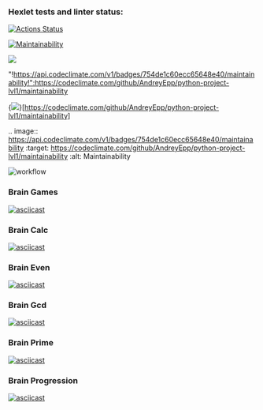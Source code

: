 ### Hexlet tests and linter status:
[![Actions Status](https://github.com/AndreyEpp/python-project-lvl1/workflows/hexlet-check/badge.svg)](https://github.com/AndreyEpp/python-project-lvl1/actions)

[![Maintainability](https://api.codeclimate.com/v1/badges/754de1c60ecc65648e40/maintainability)](https://codeclimate.com/github/AndreyEpp/python-project-lvl1/maintainability)

<a href="https://codeclimate.com/github/AndreyEpp/python-project-lvl1/maintainability"><img src="https://api.codeclimate.com/v1/badges/754de1c60ecc65648e40/maintainability" /></a>

"!https://api.codeclimate.com/v1/badges/754de1c60ecc65648e40/maintainability!":https://codeclimate.com/github/AndreyEpp/python-project-lvl1/maintainability

{<img src="https://api.codeclimate.com/v1/badges/754de1c60ecc65648e40/maintainability" />}[https://codeclimate.com/github/AndreyEpp/python-project-lvl1/maintainability]

.. image:: https://api.codeclimate.com/v1/badges/754de1c60ecc65648e40/maintainability
   :target: https://codeclimate.com/github/AndreyEpp/python-project-lvl1/maintainability
   :alt: Maintainability

![workflow](https://github.com/AndreyEpp/python-project-lvl1/actions/workflows/linter-check.yml/badge.svg)


### Brain Games
[![asciicast](https://asciinema.org/a/YrUgRnLQUXmSkEsbUq2uddiRc.svg)](https://asciinema.org/a/YrUgRnLQUXmSkEsbUq2uddiRc)

### Brain Calc
[![asciicast](https://asciinema.org/a/A90Jr2WKTTWGlSeoxfcR8dfy1.svg)](https://asciinema.org/a/A90Jr2WKTTWGlSeoxfcR8dfy1)

### Brain Even
[![asciicast](https://asciinema.org/a/NFIuzq10OYWhRRiOOQKx5qag4.svg)](https://asciinema.org/a/NFIuzq10OYWhRRiOOQKx5qag4)

### Brain Gcd
[![asciicast](https://asciinema.org/a/ww86BXIYE47KAuBElFsi1L2IR.svg)](https://asciinema.org/a/ww86BXIYE47KAuBElFsi1L2IR)

### Brain Prime
[![asciicast](https://asciinema.org/a/aJhgwY2DOc7OTFZ4fhaPj95rr.svg)](https://asciinema.org/a/aJhgwY2DOc7OTFZ4fhaPj95rr)

### Brain Progression
[![asciicast](https://asciinema.org/a/9r8owdb85hYYyMcOvrUGoMHhp.svg)](https://asciinema.org/a/9r8owdb85hYYyMcOvrUGoMHhp)
